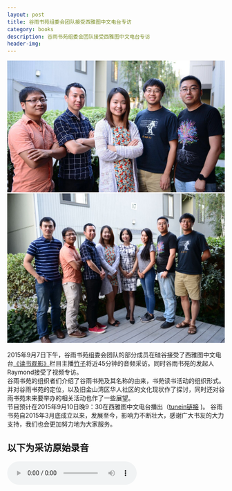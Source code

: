 ```yaml
---
layout: post
title: 谷雨书苑组委会团队接受西雅图中文电台专访 
category: books 
description: 谷雨书苑组委会团队接受西雅图中文电台专访
header-img: 
---
```


![img](/img/interview.jpg)
![img](/img/interview1.jpg)

2015年9月7日下午，谷雨书苑组委会团队的部分成员在硅谷接受了西雅图中文电台[《读书观影》](http://chineseradioseattle.com/books_movies/)栏目主播[竹子](http://chineseradioseattle.com/djs/)将近45分钟的音频采访。同时谷雨书苑的发起人Raymond接受了视频专访。  
谷雨书苑的组织者们介绍了谷雨书苑及其名称的由来，书苑读书活动的组织形式。并对谷雨书苑的定位，以及旧金山湾区华人社区的文化现状作了探讨，同时还对谷雨书苑未来要举办的相关活动也作了一些展望。  
节目预计在2015年9月10日晚9：30在西雅图中文电台播出（[tunein链接](http://tunein.com/radio/KKNW-1150-s33547/) )。
谷雨书苑自2015年3月底成立以来，发展至今，影响力不断壮大，感谢广大书友的大力支持，我们也会更加努力地为大家服务。

## 以下为采访原始录音

<audio controls="controls">
   <source src="{{site.www-data-url}}/audio/2015-09-07-interview.mp3" type="audio/mpeg">
 Your browser does not support the audio element.
</audio>


[谷雨书苑]:    http://valleyrain.org  "谷雨书苑"
